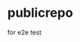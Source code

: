 # publicrepo
for e2e test







































































































































































































































































































































































































































































































































































































































































































































































































































































































































































































































































































































































































































































































































































































































































































































































































































































































































































































































































































































































































































































































































































































































































































































































































































































































































































































